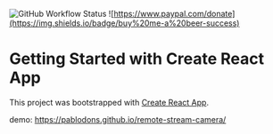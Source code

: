 ![GitHub Workflow Status](https://img.shields.io/github/workflow/status/PabloDons/remote-stream-camera/Build%20and%20Deploy) ![https://www.paypal.com/donate](https://img.shields.io/badge/buy%20me-a%20beer-success)

# Getting Started with Create React App

This project was bootstrapped with [Create React App](https://github.com/facebook/create-react-app).

demo: https://pablodons.github.io/remote-stream-camera/
